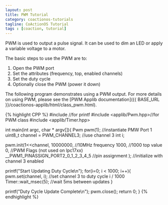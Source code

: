 ```yaml
---
layout: post
title: PWM Tutorial
category: coactionos-tutorials
tagline: CoActionOS Tutorial
tags : [coaction, tutorial]
---
```

PWM is used to output a pulse signal. It can be used to dim an LED or 
apply a variable voltage to a motor.

The basic steps to use the PWM are to:

1. Open the PWM port
1. Set the attributes (frequency, top, enabled channels)
1. Set the duty cycle
1. Optionally close the PWM (power it down)

The following program demonstrates using a PWM output. For more details on 
using PWM, please see the [PWM Applib documentation]({{ BASE_URL }}/coactionos-applib/html/class_pwm.html).

{% highlight CPP %}
#include <cstdio> //for printf
#include <applib/Pwm.hpp>//for PWM class
#include <applib/Timer.hpp>
 
int main(int argc, char * argv[]){
  Pwm pwm(1); //instantiate PMW Port 1
  uint8_t channel = PWM_CHANNEL3; //use channel 3
  int i;
 
  pwm.init(1<<channel,
      10000000, //10MHz frequency
      1000, //1000 top value
      0, //PWM Flags (not used on lpc17xx)
      __PWM1_PINASSIGN_PORT2_0_1_2_3_4_5 //pin assignment
  );  //initialize with channel 3 enabled
 
  printf("Start Updating Duty Cycle\n");
  for(i=0; i < 1000; i++){
    pwm.set(channel, i); //set channel 3 to duty cycle i / 1000
    Timer::wait_msec(5); //wait 5ms between updates
  }
 
  printf("Duty Cycle Update Complete\n");
  pwm.close();
  return 0;
}
{% endhighlight %}
 